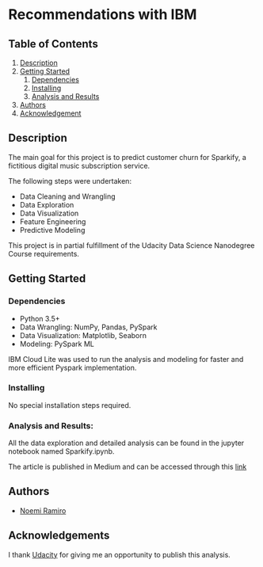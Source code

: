 # Recommendations with IBM

## Table of Contents
1. [Description](#description)
2. [Getting Started](#getting_started)
	1. [Dependencies](#dependencies)
	2. [Installing](#installing)
	3. [Analysis and Results](#executing)
3. [Authors](#authors)
4. [Acknowledgement](#acknowledgement)

<a name="descripton"></a>
## Description

The main goal for this project is to predict customer churn for Sparkify, a fictitious digital music subscription service. 

The following steps were undertaken:

* Data Cleaning and Wrangling
* Data Exploration
* Data Visualization
* Feature Engineering
* Predictive Modeling

This project is in partial fulfillment of the Udacity Data Science Nanodegree Course requirements. 

<a name="getting_started"></a>
## Getting Started

<a name="dependencies"></a>
### Dependencies
* Python 3.5+
* Data Wrangling: NumPy, Pandas, PySpark
* Data Visualization: Matplotlib, Seaborn
* Modeling: PySpark ML

IBM Cloud Lite was used to run the analysis and modeling for faster and more efficient Pyspark implementation.

<a name="installing"></a>
### Installing
No special installation steps required.

<a name="executing"></a>

### Analysis and Results:
All the data exploration and detailed analysis can be found in the jupyter notebook named Sparkify.ipynb.

The article is published in Medium and can be accessed through this [link](https://noemiramiro.medium.com/predicting-subscription-churn-using-pyspark-ml-b6e265c8d72f)


<a name="authors"></a>
## Authors

* [Noemi Ramiro](https://github.com/noemistatcat)

## Acknowledgements

I thank [Udacity](https://www.udacity.com/) for giving me an opportunity to publish this analysis.